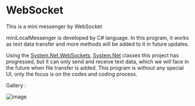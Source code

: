 # WebSocket

This is a mini messenger by WebSocket

miniLocalMessenger is developed by C# language.
In this program, it works as text data transfer and more methods will be added to it in future updates.

Using the [System.Net.WebSockets](https://learn.microsoft.com/en-us/dotnet/api/system.net.websockets.websocket?view=net-7.0), [System.Net](https://learn.microsoft.com/en-us/dotnet/api/system.net?view=net-7.0) classes this project has progressed, but it can only send and receive text data, which we will face in the future when file transfer is added. This program is without any special UI, only the focus is on the codes and coding process.

Gallery :

![image](https://github.com/HosseinMohebbikhah/miniLocalMessanger/blob/main/img/image.png)
